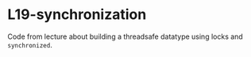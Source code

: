 L19-synchronization
===================

Code from lecture about building a threadsafe datatype using locks and `synchronized`.
